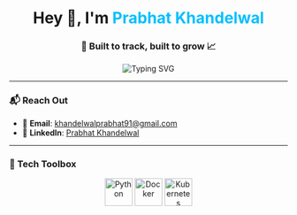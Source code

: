 <h1 align="center">Hey 👋, I'm <span style="color:#00bfff;">Prabhat Khandelwal</span></h1>
<h3 align="center">🚀 Built to track, built to grow 📈</h3>

<p align="center">
  <img src="https://readme-typing-svg.demolab.com?font=Fira+Code&size=22&pause=1000&color=00BFFF&center=true&vCenter=true&width=500&lines=Learning+something+new+every+day;Code.+Break.+Fix.+Learn.;Exploring+cloud+technologies" alt="Typing SVG" />
</p>

---

### 📬 Reach Out
- 💌 **Email**: [khandelwalprabhat91@gmail.com](mailto:khandelwalprabhat91@gmail.com)
- 🔗 **LinkedIn**: [Prabhat Khandelwal](https://linkedin.com/in/prabhat%20khandelwal)

---

### 🧰 Tech Toolbox

<p align="center">
  <img src="https://cdn.jsdelivr.net/gh/devicons/devicon/icons/python/python-original.svg" alt="Python" width="50" height="50"/>
  <img src="https://cdn.jsdelivr.net/gh/devicons/devicon/icons/docker/docker-original-wordmark.svg" alt="Docker" width="50" height="50"/>
  <img src="https://cdn.jsdelivr.net/gh/devicons/devicon/icons/kubernetes/kubernetes-plain.svg" alt="Kubernetes" width="50" height="50"/>
